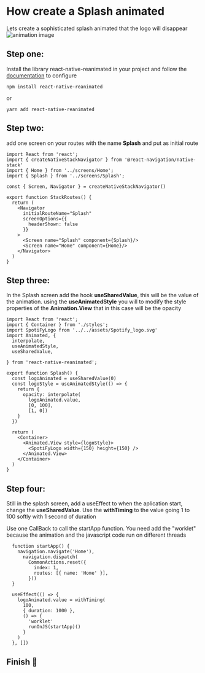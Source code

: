 # How create a Splash animated

Lets create a sophisticated splash animated that the logo will disappear
![animation image](https://user-images.githubusercontent.com/58709086/207753484-cd12d855-4777-4163-acbd-5363396a720c.png)

## Step one:

 Install the library react-native-reanimated in your project and follow the [documentation](https://docs.swmansion.com/react-native-reanimated/) to configure
 
 ```npm install react-native-reanimated```
 
or

```yarn add react-native-reanimated```

## Step two:

add one screen on your routes with the name **Splash** and put as initial route

```
import React from 'react';
import { createNativeStackNavigator } from '@react-navigation/native-stack'
import { Home } from '../screens/Home';
import { Splash } from '../screens/Splash';

const { Screen, Navigator } = createNativeStackNavigator()

export function StackRoutes() {
  return (
    <Navigator 
      initialRouteName="Splash"
      screenOptions={{
        headerShown: false
      }}
    >
      <Screen name="Splash" component={Splash}/>
      <Screen name="Home" component={Home}/>
    </Navigator>
  )
}
```

## Step three:

In the Splash screen add the hook **useSharedValue**, this will be the value of the animation.
using the **useAnimatedStyle** you will to modify the style properties of the **Animation.View** that in this case will be the opacity

```
import React from 'react';
import { Container } from './styles';
import SpotiFyLogo from '../../assets/Spotify_logo.svg'
import Animated, {
  interpolate,
  useAnimatedStyle,
  useSharedValue,
  
} from 'react-native-reanimated';

export function Splash() {
  const logoAnimated = useSharedValue(0)
  const logoStyle = useAnimatedStyle(() => {
    return {
      opacity: interpolate(
        logoAnimated.value,
        [0, 100],
        [1, 0])
    }
  })

  return (
    <Container>
      <Animated.View style={logoStyle}>
        <SpotiFyLogo width={150} height={150} />
      </Animated.View>
    </Container>
  )
}
```

## Step four:

Still in the splash screen, add a useEffect to when the aplication start, change the **useSharedValue**. Use the **withTiming** to the value going 1 to 100 softly with 1 second of duration

Use one CallBack to call the startApp function. You need add the "worklet" because the animation and the javascript code run on different threads
 
```
  function startApp() {
    navigation.navigate('Home'),
      navigation.dispatch(
        CommonActions.reset({
          index: 1,
          routes: [{ name: 'Home' }],
        }))
  }

  useEffect(() => {
    logoAnimated.value = withTiming(
      100,
      { duration: 1000 },
      () => {
        'worklet'
        runOnJS(startApp)()
      }
    )
  }, [])
```


## Finish 🎉


 

